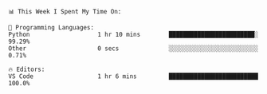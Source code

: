 <!--START_SECTION:waka-->
```text
📊 This Week I Spent My Time On: 

💬 Programming Languages: 
Python                   1 hr 10 mins        ████████████████████████░   99.29% 
Other                    0 secs              ░░░░░░░░░░░░░░░░░░░░░░░░░   0.71%

🔥 Editors: 
VS Code                  1 hr 6 mins         █████████████████████████   100.0%
```


<!--END_SECTION:waka-->
